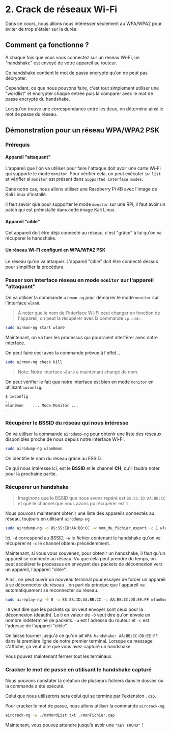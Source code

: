 # 2. Crack de réseaux Wi-Fi

Dans ce cours, nous allons nous intéresser seulement au WPA/WPA2 pour éviter de trop s'étaler sur la durée.

## Comment ça fonctionne ?

À chaque fois que vous vous connectez sur un réseau Wi-Fi, un "handshake" est envoyé de votre appareil au routeur.

Ce handshake contient le mot de passe encrypté qu'on ne peut pas décrypter.

Cependant, ce que nous pouvons faire, c'est tout simplement utiliser une "wordlist"
et encrypter chaque entrée puis la comparer avec le mot de passe encrypté du handshake.

Lorsqu'on trouve une correspondance entre les deux, on détermine ainsi le mot de passe du réseau.

## Démonstration pour un réseau WPA/WPA2 PSK

### Prérequis

#### Appareil "attaquant"

L'appareil que l'on va utiliser pour faire l'attaque doit avoir une carte Wi-Fi
qui supporte le mode `monitor`. Pour vérifier cela, on peut exécuter `iw list` et vérifier si `monitor`
est présent dans `Supported interface modes`.

Dans notre cas, nous allons utiliser une Raspberry Pi 4B avec l'image de Kali Linux d'installé.

Il faut savoir que pour supporter le mode `monitor` sur une RPi, il faut avoir un patch qui est préinstallé
dans cette image Kali Linux.

#### Appareil "cible"

Cet appareil doit être déjà connecté au réseau, c'est "grâce" à lui qu'on va
récupérer le handshake.

#### Un réseau Wi-Fi configuré en WPA/WPA2 PSK

Le réseau qu'on va attaquer. L'appareil "cible" doit être connecté dessus pour simplifier la procédure.

### Passer son interface réseau en mode `monitor` sur l'appareil "attaquant"

On va utiliser la commande `airmon-ng` pour démarrer le mode `monitor` sur l'interface `wlan0`.

> À noter que le nom de l'interface Wi-Fi peut changer en fonction de l'appareil,
> on peut la récupérer avec la commande `ip addr`.

```bash
sudo airmon-ng start wlan0
```

Maintenant, on va tuer les processus qui pourraient interférer avec notre interface.

On peut faire ceci avec la commande prévue à l'effet...

```bash
sudo airmon-ng check kill
```

> Note: Notre interface `wlan0` à maintenant changé de nom.

On peut vérifier le fait que notre interface est bien en mode `monitor` en utilisant `iwconfig`.

```console
$ iwconfig
...
wlan0mon    ... Mode:Monitor ...
...
```

### Récupérer le BSSID du réseau qui nous intéresse

On va utiliser la commande `airodump-ng` pour obtenir une liste des réseaux
disponibles proche de nous depuis notre interface Wi-Fi.

```bash
sudo airodump-ng wlan0mon
```

On identifie le nom du réseau grâce au ESSID.

Ce qui nous intéresse ici, est le **BSSID** et le channel **CH**, qu'il faudra noter pour la prochaine partie.

### Récupérer un handshake

> Imaginons que le BSSID que nous avons repéré est `BS:SS:ID:AA:BB:CC` et que le channel que nous avons pu récupérer est `1`.

Nous pouvons maintenant obtenir une liste des appareils connectés au réseau, toujours en utilisant `airodump-ng`

```bash
sudo airodump-ng -d BS:SS:ID:AA:BB:CC -w nom_du_fichier_export -c 1 wlan0mon
```

Ici, `-d` correspond au BSSID, `-w` le fichier contenant le handshake qu'on va récupérer et `-c` le channel obtenu précédemment.

Maintenant, si vous vous souvenez, pour obtenir un handshake, il faut qu'un appareil se connecte au réseau.
Vu que cela peut prendre du temps, on peut accélérer le processus en envoyant des packets de déconnexion vers un appareil, l'appareil "cible".

Ainsi, on peut ouvrir un nouveau terminal pour essayer de forcer un appareil à se déconnecter du réseau - on part du principe que l'appareil va automatiquement se reconnecter au réseau.

```bash
sudo aireplay-ng -0 0 -a BS:SS:ID:AA:BB:CC -c AA:BB:CC:DD:EE:FF wlan0mon
```

`-0` veut dire que les packets qu'on veut envoyer sont ceux pour la déconnexion (deauth).
Le `0` en valeur de `-0` veut dire qu'on envoie un nombre indéterminé de packets.
`-a` est l'adresse du routeur et `-c` est l'adresse de l'appareil "cible".

On laisse tourner jusqu'à ce qu'on ait `WPA handshake: AA:BB:CC:DD:EE:FF` dans la première ligne de notre premier terminal.
Lorsque ce message s'affiche, ça veut dire que vous avez capturé un handshake.

Vous pouvez maintenant fermer tout les terminaux.

### Cracker le mot de passe en utilisant le handshake capturé

Nous pouvons constater la création de plusieurs fichiers dans le dossier où la commande a été exécuté.

Celui que nous utiliserons sera celui qui se termine par l'extension `.cap`.

Pour cracker le mot de passe, nous allons utiliser la commande `aircrack-ng`.

```bash
aircrack-ng -w ./maWordList.txt ./monFichier.cap
```

Maintenant, vous pouvez attendre jusqu'à avoir une `"KEY FOUND"` !
